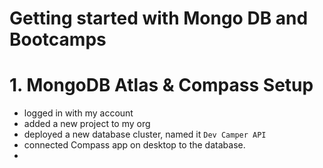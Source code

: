 # Getting started with Mongo DB and Bootcamps

# 1. MongoDB Atlas & Compass Setup
- logged in with my account
- added a new project to my org
- deployed a new database cluster, named it `Dev Camper API`
- connected Compass app on desktop to the database.
- 
